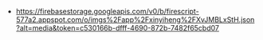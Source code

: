 - https://firebasestorage.googleapis.com/v0/b/firescript-577a2.appspot.com/o/imgs%2Fapp%2Fxinyiheng%2FXvJMBLxStH.json?alt=media&token=c530166b-dfff-4690-872b-7482f65cbd07
